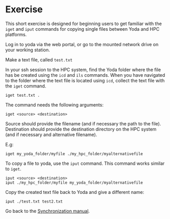 # Exercise

This short exercise is designed for beginning users to get familiar with the `iget` and `iput` commands for copying single files between Yoda and HPC platforms.

Log in to yoda via the web portal, or go to the mounted network drive on your working station.

Make a text file, called `test.txt`

In your ssh session to the HPC system, find the Yoda folder where the file has be created using the `icd` and `ils` commands. When you have navigated to the folder where the text file is located using `icd`, collect the text file with the `iget` command. 

```
iget test.txt .  
```
The command needs the following arguments:

```
iget <source> <destination>
```

Source should provide the filename (and if necessary the path to the file).
Destination should provide the destination directory on the HPC system (and if necessary and alternative filename).

E.g:

``` 
iget my_yoda_folder/myfile ./my_hpc_folder/myalternativefile
```

To copy a file to yoda, use the `iput` command. This command works similar to `iget`.

```
iput <source> <destination>
iput ./my_hpc_folder/myfile my_yoda_folder/myalternativefile
```

Copy the created text file back to Yoda and give a different name:

```
iput ./test.txt test2.txt  
```

Go back to the [Synchronization manual](./Yoda.md).